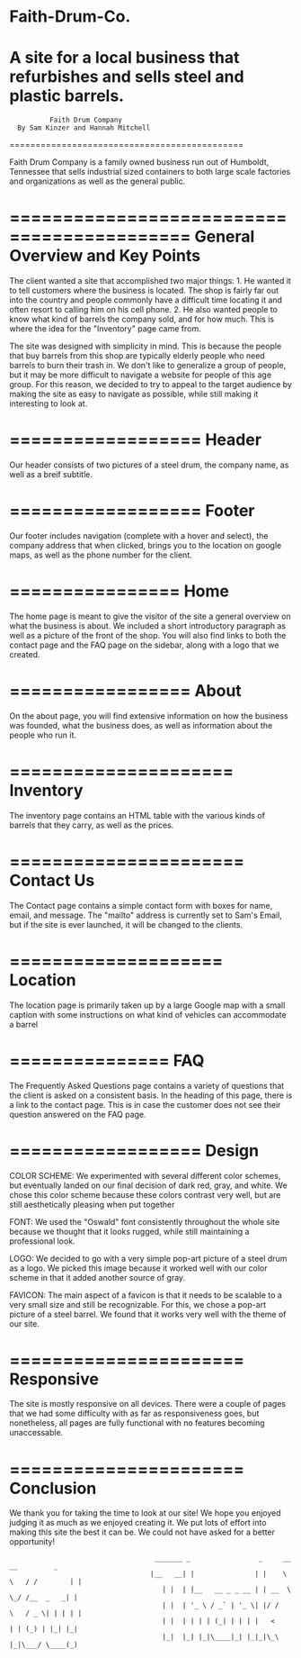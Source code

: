 # Faith-Drum-Co.
A site for a local business that refurbishes and sells steel and plastic barrels.
=============================================
              Faith Drum Company
      By Sam Kinzer and Hannah Mitchell
=============================================

Faith Drum Company is a family owned business run out of Humboldt, Tennessee that sells industrial sized containers to both large scale factories and organizations as well as the general public.

===========================================
      General Overview and Key Points
===========================================

The client wanted a site that accomplished two major things:
 	1. He wanted it to tell customers where the business is located. The shop is fairly far out into the country and people commonly have a difficult time locating it and often resort to calling him on his cell phone.
	2. He also wanted people to know what kind of barrels the company sold, and for how much. This is where the idea for the "Inventory" page came from.

The site was designed with simplicity in mind. This is because the people that buy barrels from this shop are typically elderly people who need barrels to burn their trash in. We don't like to generalize a group of people, but it may be more difficult to navigate a website for people of this age group. For this reason, we decided to try to appeal to the target audience by making the site as easy to navigate as possible, while still making it interesting to look at.

==================
      Header
==================

Our header consists of two pictures of a steel drum, the company name, as well as a breif subtitle.

==================
      Footer
==================

Our footer includes navigation (complete with a hover and select), the company address that when clicked, brings you to the location on google maps, as well as the phone number for the client.

================
      Home
================

The home page is meant to give the visitor of the site a general overview on what the business is about. We included a short introductory paragraph as well as a picture of the front of the shop. You will also find links to both the contact page and the FAQ page on the sidebar, along with a logo that we created.

=================
      About
=================

On the about page, you will find extensive information on how the business was founded, what the business does, as well as information about the people who run it.

=====================
      Inventory
=====================

The inventory page contains an HTML table with the various kinds of barrels that they carry, as well as the prices.

======================
      Contact Us      
======================

The Contact page contains a simple contact form with boxes for name, email, and message. The "mailto" address is currently set to Sam's Email, but if the site is ever launched, it will be changed to the clients.

====================
      Location
====================

The location page is primarily taken up by a large Google map with a small caption with some instructions on what kind of vehicles can accommodate a barrel

===============
      FAQ
===============

The Frequently Asked Questions page contains a variety of questions that the client is asked on a consistent basis. In the heading of this page, there is a link to the contact page. This is in case the customer does not see their question answered on the FAQ page.

==================
      Design
==================

COLOR SCHEME: We experimented with several different color schemes, but eventually landed on our final decision of dark red, gray, and white. We chose this color scheme because these colors contrast very well, but are still aesthetically pleasing when put together

FONT: We used the "Oswald" font consistently throughout the whole site because we thought that it looks rugged, while still maintaining a professional look.

LOGO: We decided to go with a very simple pop-art picture of a steel drum as a logo. We picked this image because it worked well with our color scheme in that it added another source of gray.

FAVICON: The main aspect of a favicon is that it needs to be scalable to a very small size and still be recognizable. For this, we chose a pop-art picture of a steel barrel. We found that it works very well with the theme of our site.

======================
      Responsive
======================

The site is mostly responsive on all devices. There were a couple of pages that we had some difficulty with as far as responsiveness goes, but nonetheless, all pages are fully functional with no features becoming unaccessable.

======================
      Conclusion
======================

We thank you for taking the time to look at our site! We hope you enjoyed judging it as much as we enjoyed creating it. We put lots of effort into making this site the best it can be. We could not have asked for a better opportunity!

  
                                        _______ _                 _     __     __         _ 
                                       |__   __| |               | |    \ \   / /        | |
                                          | |  | |__   __ _ _ __ | | __  \ \_/ /__  _   _| |
                                          | |  | '_ \ / _` | '_ \| |/ /   \   / _ \| | | | |
                                          | |  | | | | (_| | | | |   <     | | (_) | |_| |_|
                                          |_|  |_| |_|\____|_| |_|_|\_\    |_|\___/ \____(_)
                                                      
